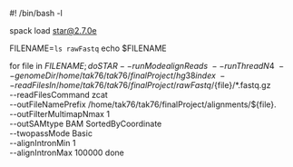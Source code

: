 #! /bin/bash -l

spack load star@2.7.0e

FILENAME=`ls rawFastq`
echo $FILENAME

for file in $FILENAME; do
 STAR --runMode alignReads \
      --runThreadN 4 \
      --genomeDir /home/tak76/tak76/finalProject/hg38index \
      --readFilesIn /home/tak76/tak76/finalProject/rawFastq/${file}/*.fastq.gz \
      --readFilesCommand zcat \
      --outFileNamePrefix /home/tak76/tak76/finalProject/alignments/${file}. \
      --outFilterMultimapNmax 1 \
      --outSAMtype BAM SortedByCoordinate \
      --twopassMode Basic \
      --alignIntronMin 1 \
      --alignIntronMax 100000
done
